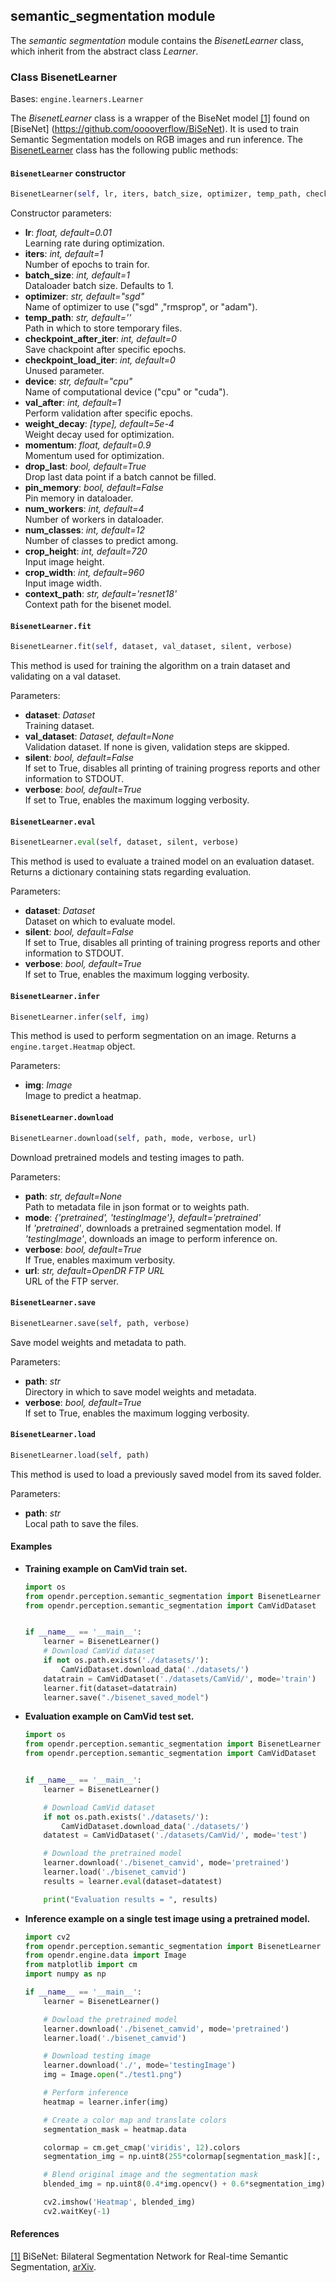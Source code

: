 ## semantic_segmentation module

The *semantic segmentation* module contains the *BisenetLearner* class, which inherit from the abstract class *Learner*.


### Class BisenetLearner
Bases: `engine.learners.Learner`

The *BisenetLearner* class is a wrapper of the BiseNet model [[1]](#bisenetp) found on [BiseNet] (https://github.com/ooooverflow/BiSeNet).
It is used to train Semantic Segmentation models on RGB images and run inference.
The [BisenetLearner](#src.opendr.perception.semantic_segmentation.bisenet.bisenet_learner.py) class has the following public methods:

#### `BisenetLearner` constructor
```python
BisenetLearner(self, lr, iters, batch_size, optimizer, temp_path, checkpoint_after_iter, checkpoint_load_iter, device, val_after, weight_decay, momentum, drop_last, pin_memory, num_workers, num_classes, crop_height, crop_width, context_path)
```

Constructor parameters:

  - **lr**: *float, default=0.01*\
    Learning rate during optimization.
  - **iters**: *int, default=1*\
    Number of epochs to train for.
  - **batch_size**: *int, default=1*\
    Dataloader batch size. Defaults to 1.
  - **optimizer**: *str, default="sgd"*\
    Name of optimizer to use ("sgd" ,"rmsprop", or "adam").
  - **temp_path**: *str, default=''*\
    Path in which to store temporary files.
  - **checkpoint_after_iter**: *int, default=0*\
    Save chackpoint after specific epochs.
  - **checkpoint_load_iter**: *int, default=0*\
    Unused parameter.
  - **device**: *str, default="cpu"*\
    Name of computational device ("cpu" or "cuda").
  - **val_after**: *int, default=1*\
    Perform validation after specific epochs.
  - **weight_decay**: *[type], default=5e-4*\
    Weight decay used for optimization.
  - **momentum**: *float, default=0.9*\
    Momentum used for optimization.
  - **drop_last**: *bool, default=True*\
    Drop last data point if a batch cannot be filled.
  - **pin_memory**: *bool, default=False*\
    Pin memory in dataloader.
  - **num_workers**: *int, default=4*\
    Number of workers in dataloader.
  - **num_classes**: *int, default=12*\
    Number of classes to predict among.
  - **crop_height**: *int, default=720*\
    Input image height.
  - **crop_width**: *int, default=960*\
    Input image width.
  - **context_path**: *str, default='resnet18'*\
    Context path for the bisenet model.


#### `BisenetLearner.fit`
```python
BisenetLearner.fit(self, dataset, val_dataset, silent, verbose)
```

This method is used for training the algorithm on a train dataset and validating on a val dataset.

Parameters:
  - **dataset**: *Dataset*\
    Training dataset.
  - **val_dataset**: *Dataset, default=None*\
    Validation dataset. If none is given, validation steps are skipped.
  - **silent**: *bool, default=False*\
    If set to True, disables all printing of training progress reports and other information to STDOUT.
  - **verbose**: *bool, default=True*\
    If set to True, enables the maximum logging verbosity.


#### `BisenetLearner.eval`
```python
BisenetLearner.eval(self, dataset, silent, verbose)
```
This method is used to evaluate a trained model on an evaluation dataset.
Returns a dictionary containing stats regarding evaluation.

Parameters:
  - **dataset**: *Dataset*\
    Dataset on which to evaluate model.
  - **silent**: *bool, default=False*\
    If set to True, disables all printing of training progress reports and other information to STDOUT.
  - **verbose**: *bool, default=True*\
    If set to True, enables the maximum logging verbosity.


#### `BisenetLearner.infer`
```python
BisenetLearner.infer(self, img)
```

This method is used to perform segmentation on an image.
Returns a `engine.target.Heatmap` object.

Parameters:
  - **img**: *Image*\
    Image to predict a heatmap.


#### `BisenetLearner.download`
```python
BisenetLearner.download(self, path, mode, verbose, url)
```

Download pretrained models and testing images to path.

Parameters:
- **path**: *str, default=None*\
  Path to metadata file in json format or to weights path.
- **mode**: *{'pretrained', 'testingImage'}, default='pretrained'*\
  If *'pretrained'*, downloads a pretrained segmentation model. If *'testingImage'*, downloads an image to perform inference on.
- **verbose**: *bool, default=True*\
  If True, enables maximum verbosity.
- **url**: *str, default=OpenDR FTP URL*\
  URL of the FTP server.


#### `BisenetLearner.save`
```python
BisenetLearner.save(self, path, verbose)
```

Save model weights and metadata to path.

Parameters:
- **path**: *str*\
  Directory in which to save model weights and metadata.
- **verbose**: *bool, default=True*\
  If set to True, enables the maximum logging verbosity.


#### `BisenetLearner.load`
```python
BisenetLearner.load(self, path)
```

This method is used to load a previously saved model from its saved folder.

Parameters:
- **path**: *str*\
  Local path to save the files.


#### Examples

* **Training example on CamVid train set.**
  ```python
  import os
  from opendr.perception.semantic_segmentation import BisenetLearner
  from opendr.perception.semantic_segmentation import CamVidDataset


  if __name__ == '__main__':
      learner = BisenetLearner()
      # Download CamVid dataset
      if not os.path.exists('./datasets/'):
          CamVidDataset.download_data('./datasets/')
      datatrain = CamVidDataset('./datasets/CamVid/', mode='train')
      learner.fit(dataset=datatrain)
      learner.save("./bisenet_saved_model")
  ```

* **Evaluation example on CamVid test set.**
  ```python
  import os
  from opendr.perception.semantic_segmentation import BisenetLearner
  from opendr.perception.semantic_segmentation import CamVidDataset


  if __name__ == '__main__':
      learner = BisenetLearner()

      # Download CamVid dataset
      if not os.path.exists('./datasets/'):
          CamVidDataset.download_data('./datasets/')
      datatest = CamVidDataset('./datasets/CamVid/', mode='test')

      # Download the pretrained model
      learner.download('./bisenet_camvid', mode='pretrained')
      learner.load('./bisenet_camvid')
      results = learner.eval(dataset=datatest)

      print("Evaluation results = ", results)
  ```

* **Inference example on a single test image using a pretrained model.**
  ```python
  import cv2
  from opendr.perception.semantic_segmentation import BisenetLearner
  from opendr.engine.data import Image
  from matplotlib import cm
  import numpy as np

  if __name__ == '__main__':
      learner = BisenetLearner()

      # Dowload the pretrained model
      learner.download('./bisenet_camvid', mode='pretrained')
      learner.load('./bisenet_camvid')

      # Download testing image
      learner.download('./', mode='testingImage')
      img = Image.open("./test1.png")

      # Perform inference
      heatmap = learner.infer(img)

      # Create a color map and translate colors
      segmentation_mask = heatmap.data

      colormap = cm.get_cmap('viridis', 12).colors
      segmentation_img = np.uint8(255*colormap[segmentation_mask][:, :, :3])

      # Blend original image and the segmentation mask
      blended_img = np.uint8(0.4*img.opencv() + 0.6*segmentation_img)

      cv2.imshow('Heatmap', blended_img)
      cv2.waitKey(-1)
  ```
  
  
#### References
<a name="bisenetp" href="https://arxiv.org/abs/1808.00897">[1]</a> BiSeNet: Bilateral Segmentation Network for Real-time Semantic Segmentation,
[arXiv](https://arxiv.org/abs/1808.00897).
